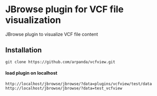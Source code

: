 # JBrowse plugin for VCF file visualization
 JBrowse plugin to visualize VCF file content

## Installation
```
git clone https://github.com/arpanda/vcfview.git
```
 #### load plugin on localhost
 ```
 http://localhost/jbrowse/jbrowse/?data=plugins/vcfview/test/data
 http://localhost/jbrowse/jbrowse/?data=test_vcfview

```
